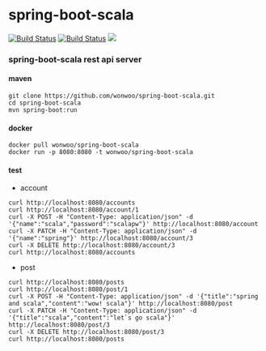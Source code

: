 # spring-boot-scala

[![Build Status](https://travis-ci.org/wonwoo/spring-boot-scala.svg?branch=master)](https://travis-ci.org/wonwoo/spring-boot-scala)
[![Build Status](https://semaphoreci.com/api/v1/wonwoo/spring-boot-scala-2/branches/master/badge.svg)](https://semaphoreci.com/wonwoo/spring-boot-scala-2)
[![](https://badge.imagelayers.io/wonwoo/spring-boot-scala:latest.svg)](https://imagelayers.io/?images=wonwoo/spring-boot-scala:latest 'Get your own badge on imagelayers.io')


### spring-boot-scala rest api server


#### maven 
```
git clone https://github.com/wonwoo/spring-boot-scala.git
cd spring-boot-scala
mvn spring-boot:run
```

#### docker
```
docker pull wonwoo/spring-boot-scala
docker run -p 8080:8080 -t wonwoo/spring-boot-scala

```


#### test
- account
```
curl http://localhost:8080/accounts
curl http://localhost:8080/account/1
curl -X POST -H "Content-Type: application/json" -d '{"name":"scala","password":"scalapw"}' http://localhost:8080/account
curl -X PATCH -H "Content-Type: application/json" -d '{"name":"spring"}' http://localhost:8080/account/3
curl -X DELETE http://localhost:8080/account/3
curl http://localhost:8080/accounts
```
- post
```
curl http://localhost:8080/posts
curl http://localhost:8080/post/1
curl -X POST -H "Content-Type: application/json" -d '{"title":"spring and scala","content":"wow! scala"}' http://localhost:8080/post
curl -X PATCH -H "Content-Type: application/json" -d '{"title":"scala","content":"let`s go scala"}' http://localhost:8080/post/3
curl -X DELETE http://localhost:8080/post/3
curl http://localhost:8080/posts
```


